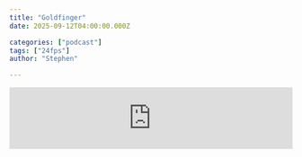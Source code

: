 ```yaml
---
title: "Goldfinger"
date: 2025-09-12T04:00:00.000Z

categories: ["podcast"]
tags: ["24fps"]
author: "Stephen"

---
```


<iframe src="https://embed.acast.com/$/67f1bf0e506c6c628c80f97f/68be3554b177a2f4848def6f?" frameBorder="0" width="100%" height="110px" allow="autoplay"></iframe>
